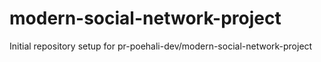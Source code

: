 # modern-social-network-project

Initial repository setup for pr-poehali-dev/modern-social-network-project